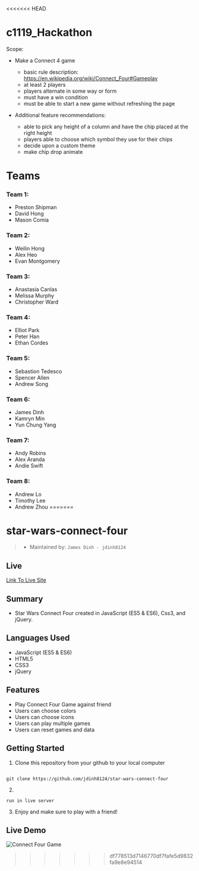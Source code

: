 <<<<<<< HEAD
# c1119_Hackathon


Scope: 
- Make a Connect 4 game
  - basic rule description: https://en.wikipedia.org/wiki/Connect_Four#Gameplay
  - at least 2 players
  - players alternate in some way or form
  - must have a win condition
  - must be able to start a new game without refreshing the page
  
- Additional feature recommendations:
  - able to pick any height of a column and have the chip placed at the right height
  - players able to choose which symbol they use for their chips
  - decide upon a custom theme
  - make chip drop animate
 
 
 # Teams
 
 ### Team 1:
- Preston Shipman
- David Hong
- Mason Comia

 ### Team 2:
- Weilin Hong
- Alex Heo
- Evan Montgomery

### Team 3:
- Anastasia Canlas
- Melissa Murphy
- Christopher Ward

### Team 4:
- Elliot Park
- Peter Han
- Ethan Cordes

### Team 5:
- Sebastion Tedesco
- Spencer Allen
- Andrew Song

### Team 6:
- James Dinh
- Kamryn Min
- Yun Chung Yang

### Team 7:
- Andy Robins
- Alex Aranda
- Andie Swift

### Team 8:
- Andrew Lo
- Timothy Lee
- Andrew Zhou
=======
# star-wars-connect-four

> - Maintained by: `James Dinh - jdinh8124`

## Live
[Link To Live Site](https://sw-connect-four.jamestdinh.com/)


## Summary
- Star Wars Connect Four created in JavaScript (ES5 & ES6), Css3, and jQuery.

## Languages Used
- JavaScript (ES5 & ES6)
- HTML5
- CSS3
- jQuery

## Features
- Play Connect Four Game against friend
- Users can choose colors
- Users can choose icons
- Users can play multiple games
- Users can reset games and data


## Getting Started

1. Clone this repository from your github to your local computer
```

git clone https://github.com/jdinh8124/star-wars-connect-four

```
2. 
```
run in live server

```

3. Enjoy and make sure to play with a friend!

## Live Demo
![Connect Four Game](demo.gif)
>>>>>>> df778513d7146770df7fafe5d9832fa9e8e94514
